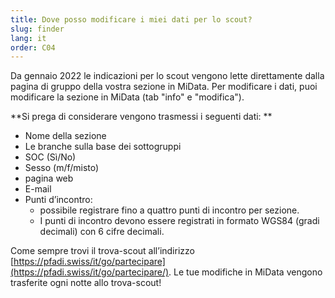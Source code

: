 ```yaml
---
title: Dove posso modificare i miei dati per lo scout? 
slug: finder
lang: it
order: C04
---
```


Da gennaio 2022 le indicazioni per lo scout vengono lette direttamente dalla pagina di gruppo della vostra sezione in MiData. Per modificare i dati, puoi modificare la sezione in MiData (tab "info" e "modifica"). 

**Si prega di considerare vengono trasmessi i seguenti dati: **

* Nome della sezione
* Le branche sulla base dei sottogruppi 
* SOC (Sì/No) 
* Sesso (m/f/misto)
* pagina web
* E-mail
* Punti d’incontro:
  * possibile registrare fino a quattro punti di incontro per sezione.
  * I punti di incontro devono essere registrati in formato WGS84 (gradi decimali) con 6 cifre decimali.

Come sempre trovi il trova-scout all’indirizzo [https://pfadi.swiss/it/go/partecipare](https://pfadi.swiss/it/go/partecipare/). Le tue modifiche in MiData vengono trasferite ogni notte allo trova-scout! 